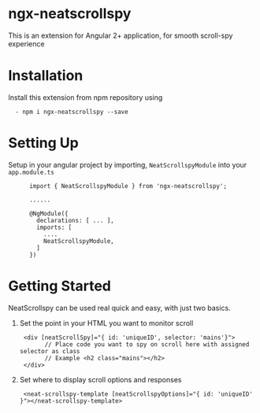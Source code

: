 # ngx-neatscrollspy
This is an extension for Angular 2+ application, for smooth scroll-spy experience

# Installation
Install this extension from npm repository using

      - npm i ngx-neatscrollspy --save

# Setting Up
Setup in your angular project by importing, `NeatScrollspyModule` into your `app.module.ts`

          import { NeatScrollspyModule } from 'ngx-neatscrollspy'; 

          ...... 

          @NgModule({
            declarations: [ ... ],
            imports: [
              ....
              NeatScrollspyModule,
            ]
          })


# Getting Started
NeatScrollspy can be used real quick and easy, with just two basics. 

1. Set the point in your HTML you want to monitor scroll 

        <div [neatScrollSpy]="{ id: 'uniqueID', selector: 'mains'}">
              // Place code you want to spy on scroll here with assigned selector as class
              // Example <h2 class="mains"></h2>
        </div>
              
2. Set where to display scroll options and responses 

        <neat-scrollspy-template [neatScrollspyOptions]="{ id: 'uniqueID' }"></neat-scrollspy-template>
            

